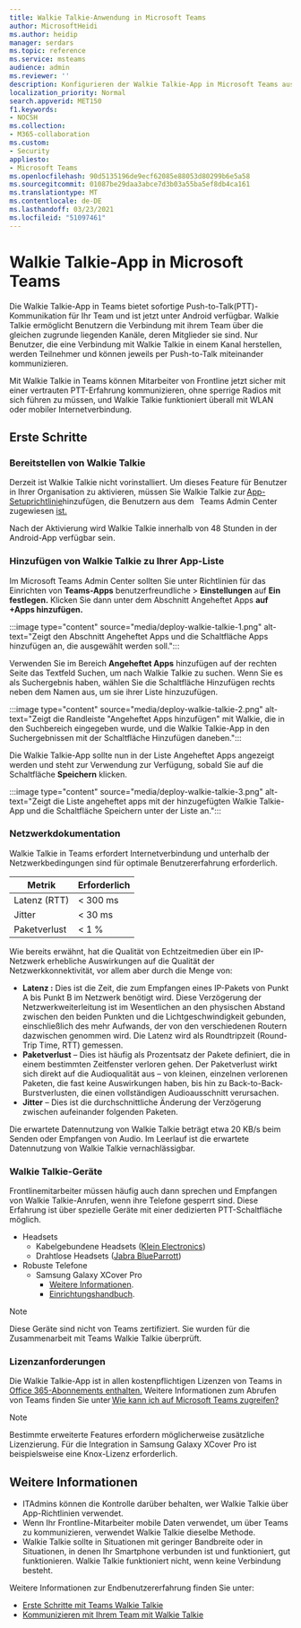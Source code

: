```yaml
---
title: Walkie Talkie-Anwendung in Microsoft Teams
author: MicrosoftHeidi
ms.author: heidip
manager: serdars
ms.topic: reference
ms.service: msteams
audience: admin
ms.reviewer: ''
description: Konfigurieren der Walkie Talkie-App in Microsoft Teams aus itAdmin-Perspektive
localization_priority: Normal
search.appverid: MET150
f1.keywords:
- NOCSH
ms.collection:
- M365-collaboration
ms.custom:
- Security
appliesto:
- Microsoft Teams
ms.openlocfilehash: 90d5135196de9ecf62085e88053d80299b6e5a58
ms.sourcegitcommit: 01087be29daa3abce7d3b03a55ba5ef8db4ca161
ms.translationtype: MT
ms.contentlocale: de-DE
ms.lasthandoff: 03/23/2021
ms.locfileid: "51097461"
---
```

# <a name="walkie-talkie-app-in-microsoft-teams"></a>Walkie Talkie-App in Microsoft Teams

Die Walkie Talkie-App in Teams bietet sofortige Push-to-Talk(PTT)-Kommunikation für Ihr Team und ist jetzt unter Android verfügbar. Walkie Talkie ermöglicht Benutzern die Verbindung mit ihrem Team über die gleichen zugrunde liegenden Kanäle, deren Mitglieder sie sind. Nur Benutzer, die eine Verbindung mit Walkie Talkie in einem Kanal herstellen, werden Teilnehmer und können jeweils per Push-to-Talk miteinander kommunizieren.

Mit Walkie Talkie in Teams können Mitarbeiter von Frontline jetzt sicher mit einer vertrauten PTT-Erfahrung kommunizieren, ohne sperrige Radios mit sich führen zu müssen, und Walkie Talkie funktioniert überall mit WLAN oder mobiler Internetverbindung.

## <a name="getting-started"></a>Erste Schritte

### <a name="deploying-walkie-talkie"></a>Bereitstellen von Walkie Talkie

Derzeit ist Walkie Talkie nicht vorinstalliert. Um dieses Feature für Benutzer in Ihrer Organisation zu aktivieren, müssen Sie Walkie Talkie zur [App-Setuprichtlinie](teams-app-setup-policies.md)hinzufügen, die Benutzern aus dem   Teams Admin Center zugewiesen [ist.](https://admin.teams.microsoft.com/)

Nach der Aktivierung wird Walkie Talkie innerhalb von 48 Stunden in der Android-App verfügbar sein.

### <a name="adding-walkie-talkie-to-your-app-list"></a>Hinzufügen von Walkie Talkie zu Ihrer App-Liste

Im Microsoft Teams Admin Center sollten Sie unter Richtlinien für das Einrichten von **Teams-Apps** benutzerfreundliche  >   **Einstellungen** auf **Ein festlegen.** Klicken Sie dann unter dem Abschnitt Angeheftet Apps **auf +Apps hinzufügen.**

:::image type="content" source="media/deploy-walkie-talkie-1.png" alt-text="Zeigt den Abschnitt Angeheftet Apps und die Schaltfläche Apps hinzufügen an, die ausgewählt werden soll.":::

Verwenden Sie im Bereich **Angeheftet Apps** hinzufügen  auf der rechten Seite das Textfeld Suchen, um nach Walkie Talkie zu suchen. Wenn Sie es als Suchergebnis  haben, wählen Sie die Schaltfläche Hinzufügen rechts neben dem Namen aus, um sie ihrer Liste hinzuzufügen.

:::image type="content" source="media/deploy-walkie-talkie-2.png" alt-text="Zeigt die Randleiste "Angeheftet Apps hinzufügen" mit Walkie, die in den Suchbereich eingegeben wurde, und die Walkie Talkie-App in den Suchergebnissen mit der Schaltfläche Hinzufügen daneben.":::

Die Walkie Talkie-App sollte nun in der Liste Angeheftet Apps angezeigt werden und steht zur Verwendung zur Verfügung, sobald Sie auf die Schaltfläche **Speichern** klicken.

:::image type="content" source="media/deploy-walkie-talkie-3.png" alt-text="Zeigt die Liste angeheftet apps mit der hinzugefügten Walkie Talkie-App und die Schaltfläche Speichern unter der Liste an.":::

### <a name="network-documentation"></a>Netzwerkdokumentation

Walkie Talkie in Teams erfordert Internetverbindung und unterhalb der Netzwerkbedingungen sind für optimale Benutzererfahrung erforderlich.

|Metrik | Erforderlich |
|---|---|
|Latenz (RTT) | < 300 ms |
|Jitter |< 30 ms |
|Paketverlust |< 1 % |

Wie bereits erwähnt, hat die Qualität von Echtzeitmedien über ein IP-Netzwerk erhebliche Auswirkungen auf die Qualität der Netzwerkkonnektivität, vor allem aber durch die Menge von:

- **Latenz :** Dies ist die Zeit, die zum Empfangen eines IP-Pakets von Punkt A bis Punkt B im Netzwerk benötigt wird. Diese Verzögerung der Netzwerkweiterleitung ist im Wesentlichen an den physischen Abstand zwischen den beiden Punkten und die Lichtgeschwindigkeit gebunden, einschließlich des mehr Aufwands, der von den verschiedenen Routern dazwischen genommen wird. Die Latenz wird als Roundtripzeit (Round-Trip Time, RTT) gemessen.
- **Paketverlust** – Dies ist häufig als Prozentsatz der Pakete definiert, die in einem bestimmten Zeitfenster verloren gehen. Der Paketverlust wirkt sich direkt auf die Audioqualität aus – von kleinen, einzelnen verlorenen Paketen, die fast keine Auswirkungen haben, bis hin zu Back-to-Back-Burstverlusten, die einen vollständigen Audioausschnitt verursachen.
- **Jitter** – Dies ist die durchschnittliche Änderung der Verzögerung zwischen aufeinander folgenden Paketen.

Die erwartete Datennutzung von Walkie Talkie beträgt etwa 20 KB/s beim Senden oder Empfangen von Audio. Im Leerlauf ist die erwartete Datennutzung von Walkie Talkie vernachlässigbar.

### <a name="walkie-talkie-devices"></a>Walkie Talkie-Geräte

Frontlinemitarbeiter müssen häufig auch dann sprechen und Empfangen von Walkie Talkie-Anrufen, wenn ihre Telefone gesperrt sind. Diese Erfahrung ist über spezielle Geräte mit einer dedizierten PTT-Schaltfläche möglich.

- Headsets
  - Kabelgebundene Headsets ([Klein Electronics](https://www.kleinelectronics.com/poc-accessories/mtwt/))
  - Drahtlose Headsets ([Jabra BlueParrott](https://www.blueparrott.com/microsoft-teams-walkie-talkie))
- Robuste Telefone
  - Samsung Galaxy XCover Pro
    - [Weitere Informationen](https://www.samsung.com/us/business/products/mobile/phones/galaxy-xcover-pro/).
    - [Einrichtungshandbuch](https://docs.samsungknox.com/admin/knox-service-plugin/intune-teams.htm).

> [!NOTE]
> Diese Geräte sind nicht von Teams zertifiziert. Sie wurden für die Zusammenarbeit mit Teams Walkie Talkie überprüft.

### <a name="license-requirements"></a>Lizenzanforderungen

Die Walkie Talkie-App ist in allen kostenpflichtigen Lizenzen von Teams in [Office 365-Abonnements enthalten.](/office365/servicedescriptions/teams-service-description) Weitere Informationen zum Abrufen von Teams finden Sie unter [Wie kann ich auf Microsoft Teams zugreifen?](https://support.office.com/article/fc7f1634-abd3-4f26-a597-9df16e4ca65b)

> [!NOTE]
> Bestimmte erweiterte Features erfordern möglicherweise zusätzliche Lizenzierung. Für die Integration in Samsung Galaxy XCover Pro ist beispielsweise eine Knox-Lizenz erforderlich.

## <a name="further-information"></a>Weitere Informationen

- ITAdmins können die Kontrolle darüber behalten, wer Walkie Talkie über App-Richtlinien verwendet.
- Wenn Ihr Frontline-Mitarbeiter mobile Daten verwendet, um über Teams zu kommunizieren, verwendet Walkie Talkie dieselbe Methode.
- Walkie Talkie sollte in Situationen mit geringer Bandbreite oder in Situationen, in denen Ihr Smartphone verbunden ist und funktioniert, gut funktionieren. Walkie Talkie funktioniert nicht, wenn keine Verbindung besteht.

Weitere Informationen zur Endbenutzererfahrung finden Sie unter:

- [Erste Schritte mit Teams Walkie Talkie](https://support.microsoft.com/office/get-started-with-teams-walkie-talkie-25bdc3d5-bbb2-41b7-89bf-650fae0c8e0c)
- [Kommunizieren mit Ihrem Team mit Walkie Talkie](https://support.microsoft.com/office/communicate-with-your-team-in-walkie-talkie-e4342550-5516-4451-b9ec-93166b60f8a4)